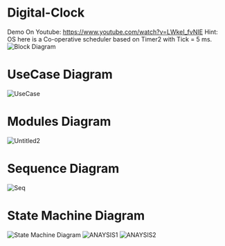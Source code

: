 # Digital-Clock
Demo On Youtube: 
    https://www.youtube.com/watch?v=LWkeI_fvNIE
Hint: OS here is a Co-operative scheduler based on Timer2 with Tick = 5 ms.    
![Block Diagram](https://user-images.githubusercontent.com/51443318/95990021-4b9e9a00-0e2b-11eb-93e9-de58bccea198.PNG)
# UseCase Diagram
![UseCase](https://user-images.githubusercontent.com/51443318/99596821-9fd70400-29ff-11eb-9745-bdc11d7d219c.png)
# Modules Diagram
![Untitled2](https://user-images.githubusercontent.com/51443318/99533256-3f6ba680-29ae-11eb-891a-dcd0ae695947.png)
# Sequence Diagram
![Seq](https://user-images.githubusercontent.com/51443318/99717448-15031180-2ab2-11eb-8a3b-56c9fd77ba75.png)
# State Machine Diagram
![State Machine Diagram](https://user-images.githubusercontent.com/51443318/95990036-4fcab780-0e2b-11eb-90dd-9a1b4e7b3c3d.png)
![ANAYSIS1](https://user-images.githubusercontent.com/51443318/95990095-5fe29700-0e2b-11eb-8114-1d6fe8aeedc2.PNG)
![ANAYSIS2](https://user-images.githubusercontent.com/51443318/95990112-653fe180-0e2b-11eb-9e00-b3daaf449e1c.PNG)


